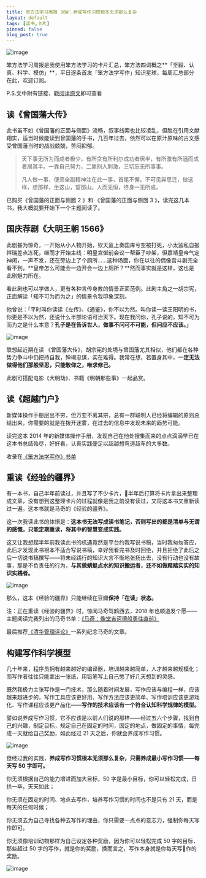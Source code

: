 ```yaml
---
title: 笨方法学习周报 38W：养成写作习惯根本无须那么复杂
layout: default
tags: [读书,卡片]
pinned: false
blog_post: true
---
```



![image](http://upload-images.jianshu.io/upload_images/32598-0d32cdef718535a7?imageMogr2/auto-orient/strip%7CimageView2/2/w/1240)

笨方法学习周报是我使用笨方法学习的卡片汇总，笨方法四词概之**「坚毅、认真、科学、模仿」**，平日逐条首发「笨方法学写作」知识星球，每周汇总部分在此，欢迎订阅。

P.S.文中附有链接，戳[阅读原文](https://www.jianshu.com/nb/25728012)即可查看


## 读《曾国藩大传》

此书虽不如《曾国藩的正面与侧面》流畅，叙事线索也比较凌乱，但胜在引用文献翔实，适当时候能读到曾国藩的手书，几百年过去，依然可以在原汁原味的古文感受曾国藩当时的战战兢兢，苦闷抑郁。

> 天下事无所为而成者极少，有所贪有所利尔成功者居半，有所激有所逼而成者居其半。一靠自己努力，二靠别人刺激，三切忘无所事事。
> 
> 凡人做一事，便须全副精神注在此一事，首尾不懈。不可见异思迁，做这样，想那样，坐这山，望那山。人而无恒，终身一无所成。

已购买《曾国藩的正面与侧面 2 》和 《曾国藩的正面与侧面 3 》，读完这几本书，我大概就要开始下一个主题阅读了。

## 国庆荐剧《大明王朝 1566》

此剧甚为惊奇，一开始从小人物开始，钦天监上奏国库亏空被打死，小太监私自报祥瑞差点冻死，继而才开始主线：明皇宫御前会议一帮臣子吵架，但嘉靖皇帝气定神闲，一声不发，还在旁边上了个厕所……这种场面，你在以往的偶像宫斗剧完全看不到，**皇帝怎么可能会一边开会一边上厕所？**然而事实就是这样，这也是此剧魅力所在。

看此剧也可以学做人，更有各种言传身教的情景正面范例。此剧主角之一胡宗宪，正面解读「知不可为而为之」的情景令我印象深刻。

他曾说：「平时叫你读读《左传》、《通鉴》，你不以为然。叫你读一读王阳明的书，你更是不以为然，还说什么半部论语可治天下。现在我问你，孔子说的，知不可为而为之是什么本意？**孔子是在告诉世人，做事不问可不可能，但问应不应该。」**

![image](http://upload-images.jianshu.io/upload_images/32598-867f85cb17f89cb4?imageMogr2/auto-orient/strip%7CimageView2/2/w/1240)

联想起近期在读 《曾国藩大传》，胡宗宪的处境与曾国藩尤其相似，他们都在各种势力争斗中仍把持自我，殚竭忠谋，实在难得。我常在想，若置身其中，**一定无法做得他们那般坚忍，只能敬仰之，唯求修己。**

此剧可搭配电影《大明劫》、书籍《明朝那些事》一起品赏。

## 读《超越门户》

新媒体操作手册层出不穷，但万变不离其宗，总有一群聪明人已经将编辑的原则总结出来，你需要的就是在拨开迷雾，在过去的信息中发现未来的趋势可能。

读完这本 2014 年的新媒体操作手册，发现自己在他处搜集而来的点点滴滴早已在这本书总结殆尽，好好看，认真实践便足以超越想弯道超车的大多数。

收录在[《笨方法学写作》书单](https://www.douban.com/doulist/45064751/)

## 重读《经验的疆界》

有一本书，自己半年前读过，并且写了不少卡片，半年后打算将卡片拿出来整理成文章，没有想到这整理卡片的过程就像是我之前没有读过，又将这本书又重新读过一遍。这本书就是马奇的《经验的疆界》。

这一次我读此书的体悟是：**这本书无法写成读书笔记，否则写出的都是清单与无谓的感慨，只能定期重读，将其中的智慧变成实践。**

这又让我想起半年前我读此书的机遇竟然是平台约我写说书稿，当时我匆匆答应，此后才发现此书根本不适合写说书稿，幸好我看完书及时回绝，并且拒绝了此后之后一切说书稿撰写——将未经践行的知识大言不惭地张扬出去，没有行动也没有故事，那是不负责任的行为，**与其做蜻蜓点水的知识搬运者，还不如做踏踏实实的知识实践者。**

![image](http://upload-images.jianshu.io/upload_images/32598-fcf755668e697355?imageMogr2/auto-orient/strip%7CimageView2/2/w/1240)

那么，这本《经验的疆界》只能继续在豆瓣**保持「在读」状态。**

注：正在重读《经验的疆界》时，惊闻马奇驾鹤西去，2018 年也顺道发个愿——主题阅读完我列出的马奇书单：[《马奇：像堂吉诃德般勇往直前》](https://www.douban.com/doulist/46472818/)

最后推荐[《清华管理评论》](https://mp.weixin.qq.com/s/8hcXVLmxPglXHn_2QAQ7wA)一系列纪念马奇的文章。


## 构建写作科学模型

几十年来，程序员拥有越来越好的编译器，培训越来越简单，人才越来越规模化；而写作者往往只能拿出一张纸，用铅笔写上自己憋了好几天想到的灵感。

既然我极力主张写作是一门技术，那么随着时间发展，写作应该与编程一样，应该越来越进步的，写作工具应该更好用、写作方法应该更简单、写作培训应该更游戏化、写作课程应该更产品化——**写作的技术应该有一个符合认知科学规律的模型。**

譬如说养成写作习惯，它不应该是以前人们说的那样——经过五六个步骤，找到自己的兴趣，制定目标，规定自己在固定的时间，固定的地点，做固定的事情，每完成一天就给自己奖励，如此经过 21 天之后，你就会养成写作习惯。


![image](https://z3.ax1x.com/2021/07/06/RI6hgP.jpg)

但经过我的实践，**养成写作习惯根本无须那么复杂，只需养成最小写作习惯——每天写 50 字即可。**

你无须根据自己的能力增进而加大目标，50 字是最小目标，你可以轻松完成，日拱一卒，天天如此；

你无须在固定的时间、地点去写作，培养写作习惯的时间也不是只有 21 天，而是每天的任何时候；

你无须去为自己寻找各种去写作的理由，你只需要一点点的意志力，强制你每天写作即可。

你无须像培训动物那样为自己设定各种奖励，因为你可以轻松完成 50 字的目标，那些超过 50 字的写作，就是你的奖励，换而言之，写作本身就是你每天写作的奖励。

![image](https://z3.ax1x.com/2021/07/06/RI6OCn.jpg)


